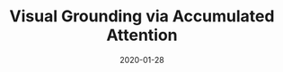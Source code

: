 ---
title: "Visual Grounding via Accumulated Attention"
collection:  journals
permalink: /publication/Visual_Grounding
date: 2020-01-28
year: "2020"
venue: "IEEE Transactions on Pattern Analysis and Machine Intelligence"
city: 
state: ""
thumbnail: "Visual_Grounding.png"
teaser : 
authors: "Chaorui Deng, Qi Wu, Qingyao Wu, Fuyuan Hu, Fan Lyu, Mingkui Tan"
bibtex: Visual_Grounding.txt
uri: Visual_Grounding.pdf
arxiv: 
project: 
source:
poster:
data:
---